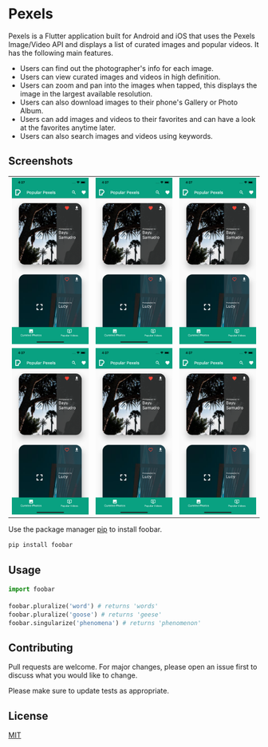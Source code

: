 # Pexels

Pexels is a Flutter application built for Android and iOS that uses the Pexels Image/Video API and displays a list of curated images and popular videos. It has the following main features.

- Users can find out the photographer's info for each image.
- Users can view curated images and videos in high definition.
- Users can zoom and pan into the images when tapped, this displays the image in the largest available resolution.
- Users can also download images to their phone's Gallery or Photo Album.
- Users can add images and videos to their favorites and can have a look at the favorites anytime later.
- Users can also search images and videos using keywords.

## Screenshots

|  |  |  |
|----------------------------------|----------------------------------|----------------------------------|
| ![alt text](./screenshots/1.png) | ![alt text](./screenshots/1.png) | ![alt text](./screenshots/1.png) |
| ![alt text](./screenshots/1.png) | ![alt text](./screenshots/1.png) | ![alt text](./screenshots/1.png) |

Use the package manager [pip](https://pip.pypa.io/en/stable/) to install foobar.

```bash
pip install foobar
```

## Usage

```python
import foobar

foobar.pluralize('word') # returns 'words'
foobar.pluralize('goose') # returns 'geese'
foobar.singularize('phenomena') # returns 'phenomenon'
```

## Contributing
Pull requests are welcome. For major changes, please open an issue first to discuss what you would like to change.

Please make sure to update tests as appropriate.

## License
[MIT](https://choosealicense.com/licenses/mit/)
